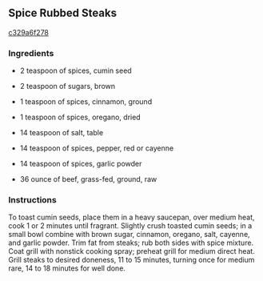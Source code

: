 ## Spice Rubbed Steaks

[c329a6f278](http://www.food.com/recipe/spice-rubbed-steaks-412507)

### Ingredients

 - 2 teaspoon of spices, cumin seed

 - 2 teaspoon of sugars, brown

 - 1 teaspoon of spices, cinnamon, ground

 - 1 teaspoon of spices, oregano, dried

 - 14 teaspoon of salt, table

 - 14 teaspoon of spices, pepper, red or cayenne

 - 14 teaspoon of spices, garlic powder

 - 36 ounce of beef, grass-fed, ground, raw

### Instructions

To toast cumin seeds, place them in a heavy saucepan, over medium heat, cook 1 or 2 minutes until fragrant. Slightly crush toasted cumin seeds; in a small bowl combine with brown sugar, cinnamon, oregano, salt, cayenne, and garlic powder. Trim fat from steaks; rub both sides with spice mixture. Coat grill with nonstick cooking spray; preheat grill for medium direct heat. Grill steaks to desired doneness, 11 to 15 minutes, turning once for medium rare, 14 to 18 minutes for well done.